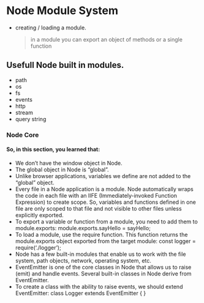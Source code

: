 # Node Module System

- creating / loading a module.

  > in a module you can export an object of methods or a single function

## Usefull Node built in modules.

- path
- os
- fs
- events
- http
- stream
- query string

### Node Core

#### So, in this section, you learned that:

- We don’t have the window object in Node.
- The global object in Node is “global”.
- Unlike browser applications, variables we define are not added to the “global” object.
- Every file in a Node application is a module. Node automatically wraps the code in each file with an IIFE (Immediately-invoked Function Expression) to create scope. So, variables and functions defined in one file are only scoped to that file and not visible to other files unless explicitly exported.
- To export a variable or function from a module, you need to add them to module.exports: module.exports.sayHello = sayHello;
- To load a module, use the require function. This function returns the module.exports object exported from the target module: const logger = require(‘./logger’);
- Node has a few built-in modules that enable us to work with the file system, path objects, network, operating system, etc.
- EventEmitter is one of the core classes in Node that allows us to raise (emit) and handle events. Several built-in classes in Node derive from EventEmitter.
- To create a class with the ability to raise events, we should extend EventEmitter: class Logger extends EventEmitter { }
